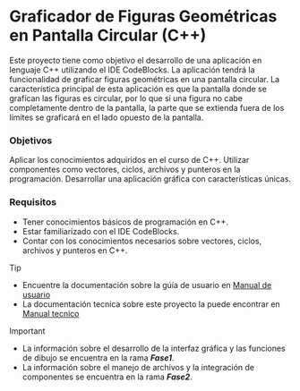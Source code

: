 # Graficador de Figuras Geométricas en Pantalla Circular (C++)

Este proyecto tiene como objetivo el desarrollo de una aplicación en lenguaje C++ utilizando el IDE CodeBlocks. La aplicación tendrá la funcionalidad de graficar figuras geométricas en una pantalla circular. La característica principal de esta aplicación es que la pantalla donde se grafican las figuras es circular, por lo que si una figura no cabe completamente dentro de la pantalla, la parte que se extienda fuera de los límites se graficará en el lado opuesto de la pantalla.

### Objetivos
Aplicar los conocimientos adquiridos en el curso de C++.
Utilizar componentes como vectores, ciclos, archivos y punteros en la programación.
Desarrollar una aplicación gráfica con características únicas.

### Requisitos
- Tener conocimientos básicos de programación en C++.
- Estar familiarizado con el IDE CodeBlocks.
- Contar con los conocimientos necesarios sobre vectores, ciclos, archivos y punteros en C++.

> [!TIP]
> - Encuentre la documentación sobre la gúía de usuario en [Manual de usuario](documentacion/ManualUsuario.md)  
> - La documentación tecnica sobre este proyecto la puede encontrar en [Manual tecnico](documentacion/ManualTecnico.md)

> [!IMPORTANT]
> - La información sobre el desarrollo de la interfaz gráfica y las funciones de dibujo se encuentra en la rama ***Fase1***.
> - La información sobre el manejo de archivos y la integración de componentes se encuentra en la rama ***Fase2***.
